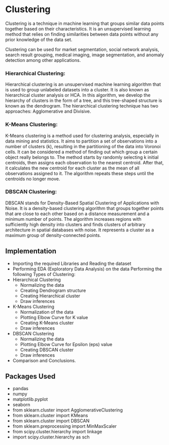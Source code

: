 # Clustering
Clustering is a technique in machine learning that groups similar data points together based on their characteristics. It is an unsupervised learning method that relies on finding similarities between data points without any prior knowledge of the data set. 

Clustering can be used for market segmentation, social network analysis, search result grouping, medical imaging, image segmentation, and anomaly detection among other applications.


### Hierarchical Clustering:

Hierarchical clustering is an unsupervised machine learning algorithm that is used to group unlabeled datasets into a cluster. It is also known as hierarchical cluster analysis or HCA. 
In this algorithm, we develop the hierarchy of clusters in the form of a tree, and this tree-shaped structure is known as the dendrogram. 
The hierarchical clustering technique has two approaches: 
Agglomerative and Divisive.


### K-Means Clustering:

K-Means clustering is a method used for clustering analysis, especially in data mining and statistics. It aims to partition a set of observations into a number of clusters (k), resulting in the partitioning of the data into Voronoi cells. It can be considered a method of finding out which group a certain object really belongs to. 
The method starts by randomly selecting k initial centroids, then assigns each observation to the nearest centroid. After that, it calculates the new centroid for each cluster as the mean of all observations assigned to it. The algorithm repeats these steps until the centroids no longer move.


### DBSCAN Clustering:

DBSCAN stands for Density-Based Spatial Clustering of Applications with Noise. 
It is a density-based clustering algorithm that groups together points that are close to each other based on a distance measurement and a minimum number of points. The algorithm increases regions with sufficiently high density into clusters and finds clusters of arbitrary architecture in spatial databases with noise. It represents a cluster as a maximum group of density-connected points.

## Implementation
- Importing the required Libraries and Reading the dataset
- Performing EDA (Exploratory Data Analysis) on the data
  Performing the following Types of Clustering:
- Hierarchical Clustering
  - Normalizing the data
  - Creating Dendrogram structure
  - Creating Hierarchical cluster
  - Draw inferences
- K-Means Clustering
  - Normalization of the data
  - Plotting Elbow Curve for K value
  - Creating K-Means cluster
  - Draw inferences
- DBSCAN Clustering
  - Normalizing the data
  - Plotting Elbow Curve for Epsilon (eps) value
  - Creating DBSCAN cluster
  - Draw inferences
- Comparison and Conclusions.

## Packages Used
- pandas
- numpy
- matplotlib.pyplot
- seaborn
- from sklearn.cluster import AgglomerativeClustering
- from sklearn.cluster import KMeans
- from sklearn.cluster import DBSCAN
- from sklearn.preprocessing import MinMaxScaler
- from scipy.cluster.hierarchy import linkage
- import scipy.cluster.hierarchy as sch
